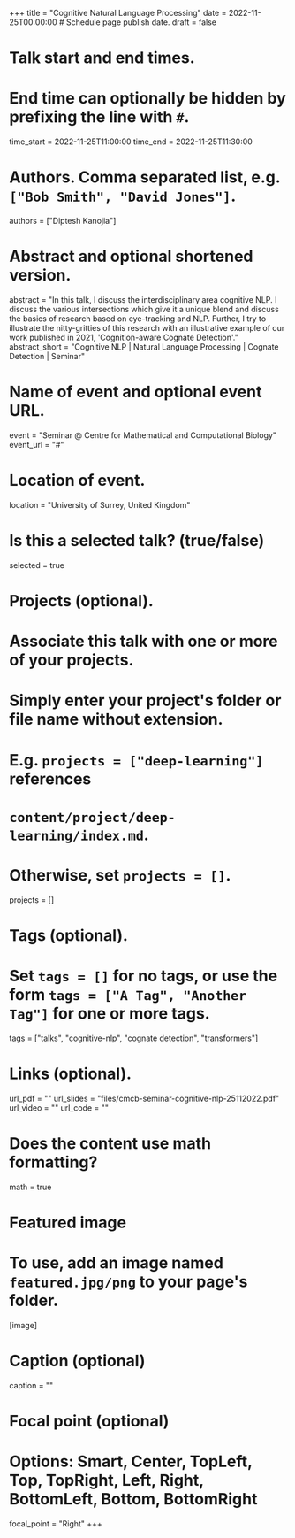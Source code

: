 +++
title = "Cognitive Natural Language Processing"
date = 2022-11-25T00:00:00  # Schedule page publish date.
draft = false

# Talk start and end times.
# End time can optionally be hidden by prefixing the line with `#`.
time_start = 2022-11-25T11:00:00
time_end = 2022-11-25T11:30:00

# Authors. Comma separated list, e.g. `["Bob Smith", "David Jones"]`.
authors = ["Diptesh Kanojia"]

# Abstract and optional shortened version.
abstract = "In this talk, I discuss the interdisciplinary area cognitive NLP. I discuss the various intersections which give it a unique blend and discuss the basics of research based on eye-tracking and NLP. Further, I try to illustrate the nitty-gritties of this research with an illustrative example of our work published in 2021, 'Cognition-aware Cognate Detection'."
abstract_short = "Cognitive NLP | Natural Language Processing | Cognate Detection | Seminar"

# Name of event and optional event URL.
event = "Seminar @ Centre for Mathematical and Computational Biology"
event_url = "#"

# Location of event.
location = "University of Surrey, United Kingdom"

# Is this a selected talk? (true/false)
selected = true

# Projects (optional).
#   Associate this talk with one or more of your projects.
#   Simply enter your project's folder or file name without extension.
#   E.g. `projects = ["deep-learning"]` references 
#   `content/project/deep-learning/index.md`.
#   Otherwise, set `projects = []`.
projects = []

# Tags (optional).
#   Set `tags = []` for no tags, or use the form `tags = ["A Tag", "Another Tag"]` for one or more tags.
tags = ["talks", "cognitive-nlp", "cognate detection", "transformers"]

# Links (optional).
url_pdf = ""
url_slides = "files/cmcb-seminar-cognitive-nlp-25112022.pdf"
url_video = ""
url_code = ""

# Does the content use math formatting?
math = true

# Featured image
# To use, add an image named `featured.jpg/png` to your page's folder. 
[image]
  # Caption (optional)
  caption = ""

  # Focal point (optional)
  # Options: Smart, Center, TopLeft, Top, TopRight, Left, Right, BottomLeft, Bottom, BottomRight
  focal_point = "Right"
+++
